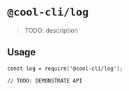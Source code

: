 # `@cool-cli/log`

> TODO: description

## Usage

```
const log = require('@cool-cli/log');

// TODO: DEMONSTRATE API
```
